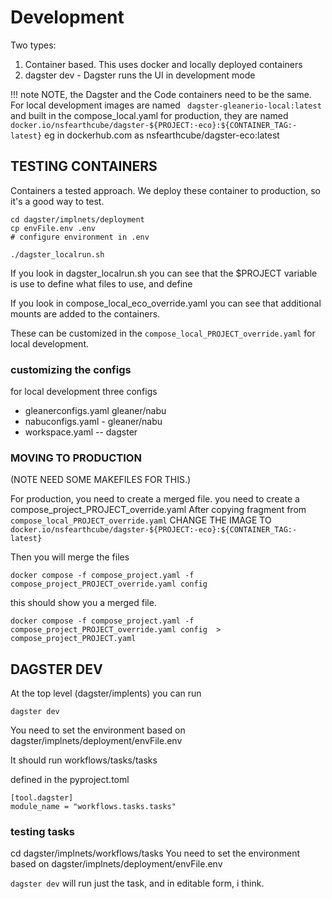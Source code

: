 # Development

Two types:

1) Container based. This uses docker and locally deployed containers
2) dagster dev   - Dagster runs the UI in development mode

!!!  note 
    NOTE, the Dagster and the Code containers need to be the same.
    For local development images are named ` dagster-gleanerio-local:latest`
    and built in the compose_local.yaml
    for production, they are named `docker.io/nsfearthcube/dagster-${PROJECT:-eco}:${CONTAINER_TAG:-latest}`
    eg in dockerhub.com as nsfearthcube/dagster-eco:latest


## TESTING CONTAINERS

Containers a tested approach. We deploy these container
to production, so it's a good way to test.

```
cd dagster/implnets/deployment
cp envFile.env .env
# configure environment in .env 

./dagster_localrun.sh

```

If you look in dagster_localrun.sh you can see that the 
$PROJECT variable is use to define what files to use, and define

If you look in compose_local_eco_override.yaml you can see that
additional mounts are added to the containers.

These can be customized in the  `compose_local_PROJECT_override.yaml` for local development.

### customizing the configs
for local development three configs

* gleanerconfigs.yaml gleaner/nabu
* nabuconfigs.yaml - gleaner/nabu
* workspace.yaml -- dagster


### MOVING TO PRODUCTION

(NOTE NEED SOME MAKEFILES FOR THIS.)

For production, you need to create a merged file.
you need to create a compose_project_PROJECT_override.yaml
After copying fragment from `compose_local_PROJECT_override.yaml`
CHANGE THE IMAGE TO `docker.io/nsfearthcube/dagster-${PROJECT:-eco}:${CONTAINER_TAG:-latest}`

Then you will merge the files

`docker compose -f compose_project.yaml -f compose_project_PROJECT_override.yaml config `

this should show you  a merged file.

`docker compose -f compose_project.yaml -f compose_project_PROJECT_override.yaml config  > compose_project_PROJECT.yaml `

## DAGSTER DEV


At the top level (dagster/implents) you can run 

`dagster dev`

You need to set the environment based on dagster/implnets/deployment/envFile.env

It should run workflows/tasks/tasks

defined in the pyproject.toml

```
[tool.dagster]
module_name = "workflows.tasks.tasks"
```

### testing tasks

cd dagster/implnets/workflows/tasks
You need to set the environment based on dagster/implnets/deployment/envFile.env

`dagster dev`
will run just the task, and in editable form, i think.

